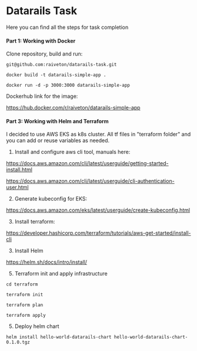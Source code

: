 
# Datarails Task

Here you can find all the steps for task completion


#### Part 1: Working with Docker

Clone repository, build and run:


`git@github.com:raiveton/datarails-task.git`

`docker build -t datarails-simple-app .`

`docker run -d -p 3000:3000 datarails-simple-app`

Dockerhub link for the image:

https://hub.docker.com/r/raiveton/datarails-simple-app


#### Part 3: Working with Helm and Terraform

I decided to use AWS EKS as k8s cluster. All tf files in "terraform folder" and you can add or reuse variables as needed.

1. Install and configure aws cli tool, manuals here:

https://docs.aws.amazon.com/cli/latest/userguide/getting-started-install.html

https://docs.aws.amazon.com/cli/latest/userguide/cli-authentication-user.html

2. Generate kubeconfig for EKS:

https://docs.aws.amazon.com/eks/latest/userguide/create-kubeconfig.html

3. Install terraform:

https://developer.hashicorp.com/terraform/tutorials/aws-get-started/install-cli

3. Install Helm

https://helm.sh/docs/intro/install/


5. Terraform init and apply infrastructure

`cd terraform`

`terraform init`

`terraform plan`

`terraform apply`


5. Deploy helm chart

`helm install hello-world-datarails-chart hello-world-datarails-chart-0.1.0.tgz`

